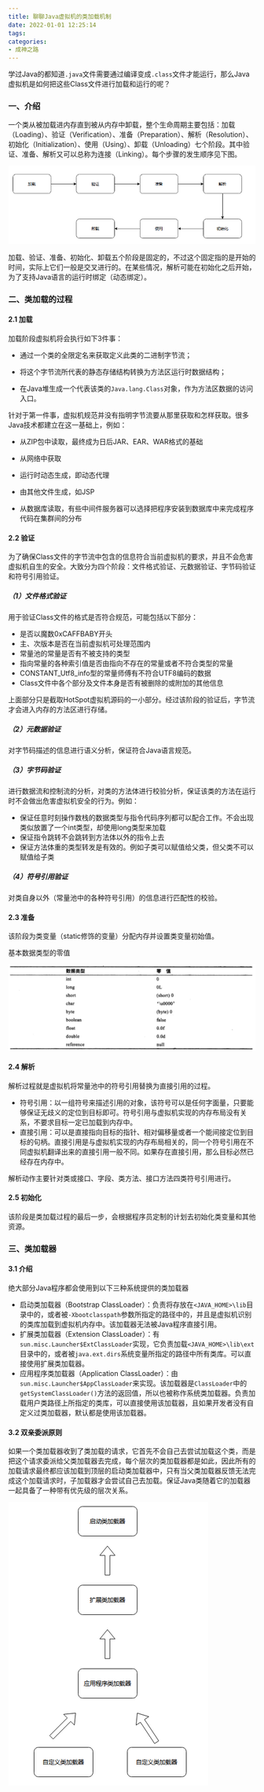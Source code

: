 ```yaml
---
title: 聊聊Java虚拟机的类加载机制
date: 2022-01-01 12:25:14
tags:
categories: 
- 成神之路
---
```


学过Java的都知道`.java`文件需要通过编译变成`.class`文件才能运行，那么Java虚拟机是如何把这些Class文件进行加载和运行的呢？

### 一、介绍

一个类从被加载进内存直到被从内存中卸载，整个生命周期主要包括：加载（Loading）、验证（Verification）、准备（Preparation）、解析（Resolution）、初始化（Initialization）、使用（Using）、卸载（Unloading）七个阶段。其中验证、准备、解析又可以总称为连接（Linking）。每个步骤的发生顺序见下图。

![](1.png)

加载、验证、准备、初始化、卸载五个阶段是固定的，不过这个固定指的是开始的时间，实际上它们一般是交叉进行的。在某些情况，解析可能在初始化之后开始，为了支持Java语言的运行时绑定（动态绑定）。



### 二、类加载的过程



#### 2.1 加载

加载阶段虚拟机将会执行如下3件事：

- 通过一个类的全限定名来获取定义此类的二进制字节流；

- 将这个字节流所代表的静态存储结构转换为方法区运行时数据结构；

- 在Java堆生成一个代表该类的`Java.lang.Class`对象，作为方法区数据的访问入口。


针对于第一件事，虚拟机规范并没有指明字节流要从那里获取和怎样获取。很多Java技术都建立在这一基础上，例如：

- 从ZIP包中读取，最终成为日后JAR、EAR、WAR格式的基础

- 从网络中获取

- 运行时动态生成，即动态代理

- 由其他文件生成，如JSP

- 从数据库读取，有些中间件服务器可以选择把程序安装到数据库中来完成程序代码在集群间的分布




#### 2.2 验证

为了确保Class文件的字节流中包含的信息符合当前虚拟机的要求，并且不会危害虚拟机自生的安全。大致分为四个阶段：文件格式验证、元数据验证、字节码验证和符号引用验证。

##### （1）文件格式验证

用于验证Class文件的格式是否符合规范，可能包括以下部分：

- 是否以魔数0xCAFFBABY开头
- 主、次版本是否在当前虚拟机可处理范围内
- 常量池的常量是否有不被支持的类型
- 指向常量的各种索引值是否由指向不存在的常量或者不符合类型的常量
- CONSTANT_Utf8_info型的常量师傅有不符合UTF8编码的数据
- Class文件中各个部分及文件本身是否有被删除的或附加的其他信息

上面部分只是截取HotSpot虚拟机源码的一小部分。经过该阶段的验证后，字节流才会进入内存的方法区进行存储。

##### （2）元数据验证

对字节码描述的信息进行语义分析，保证符合Java语言规范。

##### （3）字节码验证

进行数据流和控制流的分析，对类的方法体进行校验分析，保证该类的方法在运行时不会做出危害虚拟机安全的行为。例如：

- 保证任意时刻操作数栈的数据类型与指令代码序列都可以配合工作。不会出现类似放置了一个int类型，却使用long类型来加载
- 保证指令跳转不会跳转到方法体以外的指令上去
- 保证方法体重的类型转发是有效的。例如子类可以赋值给父类，但父类不可以赋值给子类

##### （4）符号引用验证

对类自身以外（常量池中的各种符号引用）的信息进行匹配性的校验。



#### 2.3 准备

该阶段为类变量（static修饰的变量）分配内存并设置类变量初始值。



基本数据类型的零值

![](2.png)



#### 2.4 解析

解析过程就是虚拟机将常量池中的符号引用替换为直接引用的过程。

- 符号引用：以一组符号来描述引用的对象，该符号可以是任何字面量，只要能够保证无歧义的定位到目标即可。符号引用与虚拟机实现的内存布局没有关系，不要求目标一定已加载到内存中。
- 直接引用：可以是直接指向目标的指针、相对偏移量或者一个能间接定位到目标的句柄。直接引用是与虚拟机实现的内存布局相关的，同一个符号引用在不同虚拟机翻译出来的直接引用一般不同。如果存在直接引用，那么目标必然已经存在内存中。

解析动作主要针对类或接口、字段、类方法、接口方法四类符号引用进行。



#### 2.5 初始化

该阶段是类加载过程的最后一步，会根据程序员定制的计划去初始化类变量和其他资源。



### 三、类加载器

#### 3.1 介绍

绝大部分Java程序都会使用到以下三种系统提供的类加载器

- 启动类加载器（Bootstrap ClassLoader）：负责将存放在`<JAVA_HOME>\lib`目录中的，或者被`-Xbootclasspath`参数所指定的路径中的，并且是虚拟机识别的类库加载到虚拟机内存中。该加载器无法被Java程序直接引用。
- 扩展类加载器（Extension ClassLoader）：有`sun.misc.Launcher$ExtClassLoader`实现，它负责加载`<JAVA_HOME>\lib\ext`目录中的，或者被`java.ext.dirs`系统变量所指定的路径中所有类库。可以直接使用扩展类加载器。
- 应用程序类加载器（Application ClassLoader）：由`sun.misc.Launcher$AppClassLoader`来实现。该加载器是`ClassLoader`中的`getSystemClassLoader()`方法的返回值，所以也被称作系统类加载器。负责加载用户类路径上所指定的类库，可以直接使用该加载器，且如果开发者没有自定义过类加载器，默认都是使用该加载器。

#### 3.2 双亲委派原则

如果一个类加载器收到了类加载的请求，它首先不会自己去尝试加载这个类，而是把这个请求委派给父类加载器去完成，每个层次的类加载器都是如此，因此所有的加载请求最终都应该加载到顶层的启动类加载器中，只有当父类加载器反馈无法完成这个加载请求时，子加载器才会尝试自己去加载。保证Java类随着它的加载器一起具备了一种带有优先级的层次关系。

![](3.jpg)
